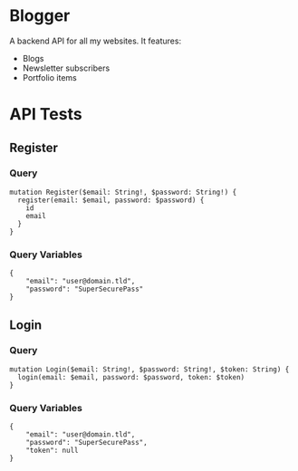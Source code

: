 # Blogger
A backend API for all my websites.
It features:
- Blogs
- Newsletter subscribers
- Portfolio items

# API Tests
## Register
### Query
```
mutation Register($email: String!, $password: String!) {
  register(email: $email, password: $password) {
    id
    email
  }
}
```
### Query Variables
```
{
	"email": "user@domain.tld",
	"password": "SuperSecurePass"
}
```

## Login
### Query
```
mutation Login($email: String!, $password: String!, $token: String) {
  login(email: $email, password: $password, token: $token)
}
```
### Query Variables
```
{
	"email": "user@domain.tld",
	"password": "SuperSecurePass",
	"token": null
}
```